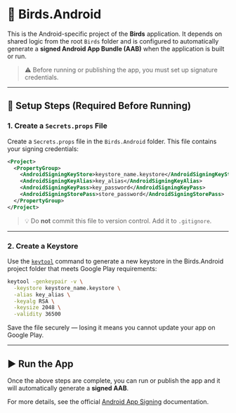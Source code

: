 # 📱 Birds.Android

This is the Android-specific project of the **Birds** application. It depends on shared logic from the root `Birds` folder and is configured to automatically generate a **signed Android App Bundle (AAB)** when the application is built or run.

> ⚠️ Before running or publishing the app, you must set up signature credentials.

---

## 🧩 Setup Steps (Required Before Running)

### 1. Create a `Secrets.props` File

Create a `Secrets.props` file in the `Birds.Android` folder. This file contains your signing credentials:

```xml
<Project>
  <PropertyGroup>
    <AndroidSigningKeyStore>keystore_name.keystore</AndroidSigningKeyStore>
    <AndroidSigningKeyAlias>key_alias</AndroidSigningKeyAlias>
    <AndroidSigningKeyPass>key_password</AndroidSigningKeyPass>
    <AndroidSigningStorePass>store_password</AndroidSigningStorePass>
  </PropertyGroup>
</Project>
```

> 💡 Do **not** commit this file to version control. Add it to `.gitignore`.

---

### 2. Create a Keystore

Use the [`keytool`](https://www.oracle.com/java/technologies/javase-downloads.html) command to generate a new keystore in the Birds.Android project folder that meets Google Play requirements:

```bash
keytool -genkeypair -v \
  -keystore keystore_name.keystore \
  -alias key_alias \
  -keyalg RSA \
  -keysize 2048 \
  -validity 36500
```

Save the file securely — losing it means you cannot update your app on Google Play.

---

## ▶️ Run the App

Once the above steps are complete, you can run or publish the app and it will automatically generate a **signed AAB**.

For more details, see the official [Android App Signing](https://developer.android.com/studio/publish/app-signing) documentation.
